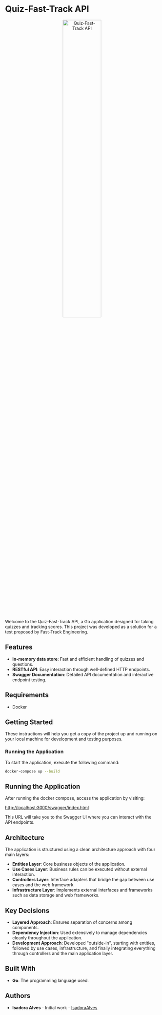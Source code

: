 # Quiz-Fast-Track API
<p align="center">
  <img src="https://github.com/isadora-falves/quiz-fast-track/assets/77645495/dc696716-0b3c-41d9-beac-8660f2621573" width="50%" height="auto" alt="Quiz-Fast-Track API">
</p>


Welcome to the Quiz-Fast-Track API, a Go application designed for taking quizzes and tracking scores. This project was developed as a solution for a test proposed by Fast-Track Engineering.

## Features

- **In-memory data store**: Fast and efficient handling of quizzes and questions.
- **RESTful API**: Easy interaction through well-defined HTTP endpoints.
- **Swagger Documentation**: Detailed API documentation and interactive endpoint testing.

## Requirements

- Docker

## Getting Started

These instructions will help you get a copy of the project up and running on your local machine for development and testing purposes.

### Running the Application

To start the application, execute the following command:

```bash
docker-compose up --build
```

## Running the Application

After running the docker compose, access the application by visiting:

[http://localhost:3000/swagger/index.html](http://localhost:3000/swagger/index.html)

This URL will take you to the Swagger UI where you can interact with the API endpoints.

## Architecture

The application is structured using a clean architecture approach with four main layers:

- **Entities Layer**: Core business objects of the application.
- **Use Cases Layer**: Business rules can be executed without external interaction.
- **Controllers Layer**: Interface adapters that bridge the gap between use cases and the web framework.
- **Infrastructure Layer**: Implements external interfaces and frameworks such as data storage and web frameworks.

## Key Decisions

- **Layered Approach**: Ensures separation of concerns among components.
- **Dependency Injection**: Used extensively to manage dependencies cleanly throughout the application.
- **Development Approach**: Developed "outside-in", starting with entities, followed by use cases, infrastructure, and finally integrating everything through controllers and the main application layer.

## Built With

- **Go**: The programming language used.

## Authors

- **Isadora Alves** - Initial work - [IsadoraAlves](https://github.com/isadora-falves)

